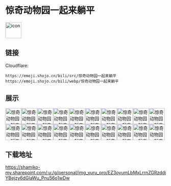 # 惊奇动物园一起来躺平
<img src="https://emoji.shojo.cn/bili/src/惊奇动物园一起来躺平/icon.png" width="50" height="50" alt="icon">

## 链接
Cloudflare:
```
https://emoji.shojo.cn/bili/src/惊奇动物园一起来躺平
https://emoji.shojo.cn/bili/webp/惊奇动物园一起来躺平
```
## 展示
<img src="https://emoji.shojo.cn/bili/src/惊奇动物园一起来躺平/惊奇动物园一起来躺平-Hi.png" width="50" height="50" alt="惊奇动物园一起来躺平-Hi"><img src="https://emoji.shojo.cn/bili/src/惊奇动物园一起来躺平/惊奇动物园一起来躺平-ZZZ.png" width="50" height="50" alt="惊奇动物园一起来躺平-ZZZ"><img src="https://emoji.shojo.cn/bili/src/惊奇动物园一起来躺平/惊奇动物园一起来躺平-兄弟.png" width="50" height="50" alt="惊奇动物园一起来躺平-兄弟"><img src="https://emoji.shojo.cn/bili/src/惊奇动物园一起来躺平/惊奇动物园一起来躺平-emmm.png" width="50" height="50" alt="惊奇动物园一起来躺平-emmm"><img src="https://emoji.shojo.cn/bili/src/惊奇动物园一起来躺平/惊奇动物园一起来躺平-发财.png" width="50" height="50" alt="惊奇动物园一起来躺平-发财"><img src="https://emoji.shojo.cn/bili/src/惊奇动物园一起来躺平/惊奇动物园一起来躺平-生气.png" width="50" height="50" alt="惊奇动物园一起来躺平-生气"><img src="https://emoji.shojo.cn/bili/src/惊奇动物园一起来躺平/惊奇动物园一起来躺平-哈哈.png" width="50" height="50" alt="惊奇动物园一起来躺平-哈哈"><img src="https://emoji.shojo.cn/bili/src/惊奇动物园一起来躺平/惊奇动物园一起来躺平-别管了.png" width="50" height="50" alt="惊奇动物园一起来躺平-别管了"><img src="https://emoji.shojo.cn/bili/src/惊奇动物园一起来躺平/惊奇动物园一起来躺平-抠鼻.png" width="50" height="50" alt="惊奇动物园一起来躺平-抠鼻"><img src="https://emoji.shojo.cn/bili/src/惊奇动物园一起来躺平/惊奇动物园一起来躺平-真相.png" width="50" height="50" alt="惊奇动物园一起来躺平-真相"><img src="https://emoji.shojo.cn/bili/src/惊奇动物园一起来躺平/惊奇动物园一起来躺平-开枪.png" width="50" height="50" alt="惊奇动物园一起来躺平-开枪"><img src="https://emoji.shojo.cn/bili/src/惊奇动物园一起来躺平/惊奇动物园一起来躺平-晕.png" width="50" height="50" alt="惊奇动物园一起来躺平-晕"><img src="https://emoji.shojo.cn/bili/src/惊奇动物园一起来躺平/惊奇动物园一起来躺平-啊哇.png" width="50" height="50" alt="惊奇动物园一起来躺平-啊哇"><img src="https://emoji.shojo.cn/bili/src/惊奇动物园一起来躺平/惊奇动物园一起来躺平-比心.png" width="50" height="50" alt="惊奇动物园一起来躺平-比心"><img src="https://emoji.shojo.cn/bili/src/惊奇动物园一起来躺平/惊奇动物园一起来躺平-故意的吧.png" width="50" height="50" alt="惊奇动物园一起来躺平-故意的吧"><img src="https://emoji.shojo.cn/bili/src/惊奇动物园一起来躺平/惊奇动物园一起来躺平-害羞.png" width="50" height="50" alt="惊奇动物园一起来躺平-害羞"><img src="https://emoji.shojo.cn/bili/src/惊奇动物园一起来躺平/惊奇动物园一起来躺平-求翻牌.png" width="50" height="50" alt="惊奇动物园一起来躺平-求翻牌"><img src="https://emoji.shojo.cn/bili/src/惊奇动物园一起来躺平/惊奇动物园一起来躺平-噗.png" width="50" height="50" alt="惊奇动物园一起来躺平-噗"><img src="https://emoji.shojo.cn/bili/src/惊奇动物园一起来躺平/惊奇动物园一起来躺平-郁闷.png" width="50" height="50" alt="惊奇动物园一起来躺平-郁闷"><img src="https://emoji.shojo.cn/bili/src/惊奇动物园一起来躺平/惊奇动物园一起来躺平-略略略.png" width="50" height="50" alt="惊奇动物园一起来躺平-略略略">

## 下载地址

https://shamiko-my.sharepoint.com/:u:/g/personal/img_yuru_pro/EZ3oyumLbMxLrrnZGRzddiYBejzy6dGlaWu_Pnu56o1wDw